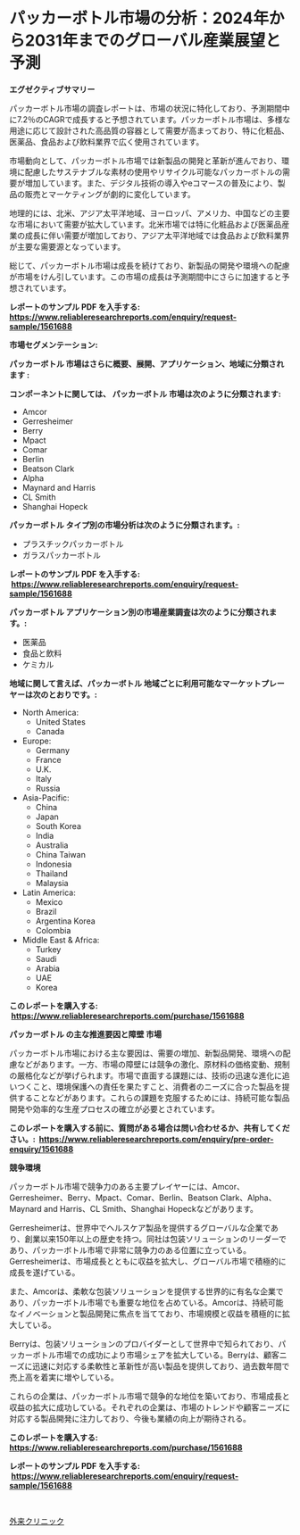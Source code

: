 <p><h1>パッカーボトル市場の分析：2024年から2031年までのグローバル産業展望と予測</h1></p><p><strong>エグゼクティブサマリー</strong></p>
<p><p>パッカーボトル市場の調査レポートは、市場の状況に特化しており、予測期間中に7.2％のCAGRで成長すると予想されています。パッカーボトル市場は、多様な用途に応じて設計された高品質の容器として需要が高まっており、特に化粧品、医薬品、食品および飲料業界で広く使用されています。</p><p>市場動向として、パッカーボトル市場では新製品の開発と革新が進んでおり、環境に配慮したサステナブルな素材の使用やリサイクル可能なパッカーボトルの需要が増加しています。また、デジタル技術の導入やeコマースの普及により、製品の販売とマーケティングが劇的に変化しています。</p><p>地理的には、北米、アジア太平洋地域、ヨーロッパ、アメリカ、中国などの主要な市場において需要が拡大しています。北米市場では特に化粧品および医薬品産業の成長に伴い需要が増加しており、アジア太平洋地域では食品および飲料業界が主要な需要源となっています。</p><p>総じて、パッカーボトル市場は成長を続けており、新製品の開発や環境への配慮が市場をけん引しています。この市場の成長は予測期間中にさらに加速すると予想されています。</p></p>
<p><strong>レポートのサンプル PDF を入手する: <a href="https://www.reliableresearchreports.com/enquiry/request-sample/1561688">https://www.reliableresearchreports.com/enquiry/request-sample/1561688</a></strong></p>
<p><strong>市場セグメンテーション:</strong></p>
<p><strong> パッカーボトル 市場はさらに概要、展開、アプリケーション、地域に分類されます :</strong></p>
<p><strong>コンポーネントに関しては、 パッカーボトル 市場は次のように分類されます: &nbsp;</strong></p>
<p><ul><li>Amcor</li><li>Gerresheimer</li><li>Berry</li><li>Mpact</li><li>Comar</li><li>Berlin</li><li>Beatson Clark</li><li>Alpha</li><li>Maynard and Harris</li><li>CL Smith</li><li>Shanghai Hopeck</li></ul></p>
<p><strong> パッカーボトル タイプ別の市場分析は次のように分類されます。:</strong></p>
<p><ul><li>プラスチックパッカーボトル</li><li>ガラスパッカーボトル</li></ul></p>
<p><strong>レポートのサンプル PDF を入手する: &nbsp;<a href="https://www.reliableresearchreports.com/enquiry/request-sample/1561688">https://www.reliableresearchreports.com/enquiry/request-sample/1561688</a></strong></p>
<p><strong> パッカーボトル アプリケーション別の市場産業調査は次のように分類されます。:</strong></p>
<p><ul><li>医薬品</li><li>食品と飲料</li><li>ケミカル</li></ul></p>
<p><strong>地域に関して言えば、パッカーボトル 地域ごとに利用可能なマーケットプレーヤーは次のとおりです。:</strong></p>
<p><ul>
    <li>
        North America:
        <ul>
            <li>United States</li>
            <li>Canada</li>
        </ul>
    </li>
    <li>
        Europe:
        <ul>
            <li>Germany</li>
            <li>France</li>
            <li>U.K.</li>
            <li>Italy</li>
            <li>Russia</li>
        </ul>
    </li>
    <li>
        Asia-Pacific:
        <ul>
            <li>China</li>
            <li>Japan</li>
            <li>South Korea</li>
            <li>India</li>
            <li>Australia</li>
            <li>China Taiwan</li>
            <li>Indonesia</li>
            <li>Thailand</li>
            <li>Malaysia</li>
        </ul>
    </li>
    <li>
        Latin America:
        <ul>
            <li>Mexico</li>
            <li>Brazil</li>
            <li>Argentina Korea</li>
            <li>Colombia</li>
        </ul>
    </li>
    <li>
        Middle East & Africa:
        <ul>
            <li>Turkey</li>
            <li>Saudi</li>
            <li>Arabia</li>
            <li>UAE</li>
            <li>Korea</li>
        </ul>
    </li>
    </ul></p>
<p><strong>このレポートを購入する: &nbsp;<a href="https://www.reliableresearchreports.com/purchase/1561688">https://www.reliableresearchreports.com/purchase/1561688</a></strong></p>
<p><strong>パッカーボトル の主な推進要因と障壁 市場</strong></p>
<p><p>パッカーボトル市場における主な要因は、需要の増加、新製品開発、環境への配慮などがあります。一方、市場の障壁には競争の激化、原材料の価格変動、規制の厳格化などが挙げられます。市場で直面する課題には、技術の迅速な進化に追いつくこと、環境保護への責任を果たすこと、消費者のニーズに合った製品を提供することなどがあります。これらの課題を克服するためには、持続可能な製品開発や効率的な生産プロセスの確立が必要とされています。</p></p>
<p><strong>このレポートを購入する前に、質問がある場合は問い合わせるか、共有してください。:&nbsp; <a href="https://www.reliableresearchreports.com/enquiry/pre-order-enquiry/1561688">https://www.reliableresearchreports.com/enquiry/pre-order-enquiry/1561688</a></strong></p>
<p><strong>競争環境</strong></p>
<p><p>パッカーボトル市場で競争力のある主要プレイヤーには、Amcor、Gerresheimer、Berry、Mpact、Comar、Berlin、Beatson Clark、Alpha、Maynard and Harris、CL Smith、Shanghai Hopeckなどがあります。</p><p>Gerresheimerは、世界中でヘルスケア製品を提供するグローバルな企業であり、創業以来150年以上の歴史を持つ。同社は包装ソリューションのリーダーであり、パッカーボトル市場で非常に競争力のある位置に立っている。Gerresheimerは、市場成長とともに収益を拡大し、グローバル市場で積極的に成長を遂げている。</p><p>また、Amcorは、柔軟な包装ソリューションを提供する世界的に有名な企業であり、パッカーボトル市場でも重要な地位を占めている。Amcorは、持続可能なイノベーションと製品開発に焦点を当てており、市場規模と収益を積極的に拡大している。</p><p>Berryは、包装ソリューションのプロバイダーとして世界中で知られており、パッカーボトル市場での成功により市場シェアを拡大している。Berryは、顧客ニーズに迅速に対応する柔軟性と革新性が高い製品を提供しており、過去数年間で売上高を着実に増やしている。</p><p>これらの企業は、パッカーボトル市場で競争的な地位を築いており、市場成長と収益の拡大に成功している。それぞれの企業は、市場のトレンドや顧客ニーズに対応する製品開発に注力しており、今後も業績の向上が期待される。</p></p>
<p><strong>このレポートを購入する: &nbsp; <a href="https://www.reliableresearchreports.com/purchase/1561688">https://www.reliableresearchreports.com/purchase/1561688</a></strong></p>
<p><strong>レポートのサンプル PDF を入手する: &nbsp;<a href="https://www.reliableresearchreports.com/enquiry/request-sample/1561688">https://www.reliableresearchreports.com/enquiry/request-sample/1561688</a></strong><strong></strong></p>
<p>&nbsp;</p>
<p><p><a href="https://github.com/SarahFahey88/Market-Research-Report-List-1/blob/main/95428626211.md">外来クリニック</a></p></p>
